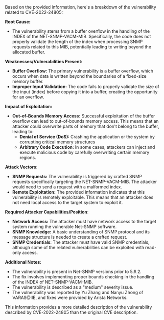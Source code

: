 Based on the provided information, here's a breakdown of the vulnerability related to CVE-2022-24805:

**Root Cause:**

*   The vulnerability stems from a buffer overflow in the handling of the INDEX of the NET-SNMP-VACM-MIB. Specifically, the code does not properly validate the length of the index when processing SNMP requests related to this MIB, potentially leading to writing beyond the allocated buffer.

**Weaknesses/Vulnerabilities Present:**

*   **Buffer Overflow:** The primary vulnerability is a buffer overflow, which occurs when data is written beyond the boundaries of a fixed-size memory buffer.
*   **Improper Input Validation:** The code fails to properly validate the size of the input (index) before copying it into a buffer, creating the opportunity for an overflow.

**Impact of Exploitation:**

*   **Out-of-Bounds Memory Access:** Successful exploitation of the buffer overflow can lead to out-of-bounds memory access. This means that an attacker could overwrite parts of memory that don't belong to the buffer, leading to:
    *   **Denial of Service (DoS):** Crashing the application or the system by corrupting critical memory structures
    *   **Arbitrary Code Execution:** In some cases, attackers can inject and execute malicious code by carefully overwriting certain memory regions.

**Attack Vectors:**

*   **SNMP Requests:** The vulnerability is triggered by crafted SNMP requests specifically targeting the NET-SNMP-VACM-MIB. The attacker would need to send a request with a malformed index.
*   **Remote Exploitation:** The provided information indicates that this vulnerability is remotely exploitable. This means that an attacker does not need local access to the target system to exploit it.

**Required Attacker Capabilities/Position:**

*   **Network Access:** The attacker must have network access to the target system running the vulnerable Net-SNMP software.
*   **SNMP Knowledge:** A basic understanding of SNMP protocol and its message structure is needed to create a crafted request.
*   **SNMP Credentials**: The attacker must have valid SNMP credentials, although some of the related vulnerabilities can be exploited with read-only access.

**Additional Notes:**

*   The vulnerability is present in Net-SNMP versions prior to 5.9.2.
*   The fix involves implementing proper bounds checking in the handling of the INDEX of NET-SNMP-VACM-MIB.
*   The vulnerability is described as a "medium" severity issue.
*   The vulnerability was reported by Yu Zhang and Nanyu Zhong of VARAS@IIE, and fixes were provided by Arista Networks.

This information provides a more detailed description of the vulnerability described by CVE-2022-24805 than the original CVE description.